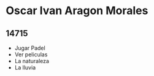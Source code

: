 # Oscar Ivan Aragon Morales 
## 14715 
- Jugar Padel 
- Ver peliculas 
- La naturaleza 
- La lluvia 